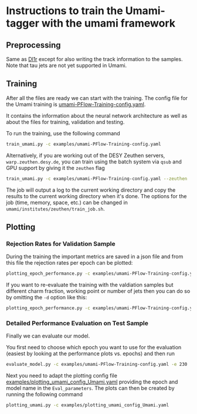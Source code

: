 # Instructions to train the Umami-tagger with the umami framework


## Preprocessing

Same as [Dl1r](DL1r-instructions.md) except for also writing the track information to the samples. Note that tau jets are not yet supported in Umami.

## Training

After all the files are ready we can start with the training. The config file for the Umami training is [umami-PFlow-Training-config.yaml](https://gitlab.cern.ch/atlas-flavor-tagging-tools/algorithms/umami/-/blob/master/examples/umami-PFlow-Training-config.yaml).

It contains the information about the neural network architecture as well as about the files for training, validation and testing.

To run the training, use the following command

```bash
train_umami.py -c examples/umami-PFlow-Training-config.yaml
```

Alternatively, if you are working out of the DESY Zeuthen servers, `warp.zeuthen.desy.de`, you can train using the batch system via `qsub` and GPU support by giving it the `zeuthen` flag

```bash
train_umami.py -c examples/umami-PFlow-Training-config.yaml --zeuthen
```

The job will output a log to the current working directory and copy the results to the current working directory when it's done. The options for the job (time, memory, space, etc.) can be changed in `umami/institutes/zeuthen/train_job.sh`.

## Plotting

### Rejection Rates for Validation Sample

During the training the important metrics are saved in a json file and from this file the rejection rates per epoch can be plotted:

```bash
plotting_epoch_performance.py -c examples/umami-PFlow-Training-config.yaml -d umami_dev/validation_WP0p77_fc0p018_100000jets_Dict.json
```

If you want to re-evaluate the training with the valdiation samples but different charm fraction, working point or number of jets then you can do so by omitting the `-d` option like this:

```bash
plotting_epoch_performance.py -c examples/umami-PFlow-Training-config.yaml --beff 0.6 --cfrac 0.08 --nJets 300000
```

### Detailed Performance Evaluation on Test Sample

Finally we can evaluate our model.

You first need to choose which epoch you want to use for the evaluation (easiest by looking at the performance plots vs. epochs) and then run

```bash
evaluate_model.py -c examples/umami-PFlow-Training-config.yaml -e 230
```

Next you need to adapt the plotting config file [examples/plotting_umami_config_Umami.yaml](https://gitlab.cern.ch/atlas-flavor-tagging-tools/algorithms/umami/-/blob/master/examples/plotting_umami_config_Umami.yaml) providing the epoch and model name in the `Eval_parameters`. The plots can then be created by running the following command

```bash
plotting_umami.py -c examples/plotting_umami_config_Umami.yaml
```
